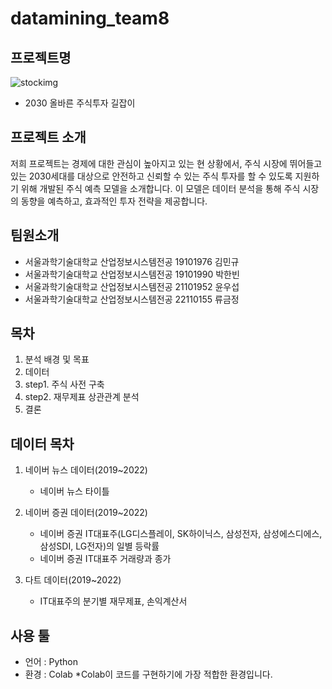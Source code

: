 # datamining_team8

## 프로젝트명
![stockimg](https://github.com/fbgjung/datamining_team8/assets/104186871/719e9ea8-a850-440d-8f6e-470bc33e611f)


- 2030 올바른 주식투자 길잡이

## 프로젝트 소개
저희 프로젝트는 경제에 대한 관심이 높아지고 있는 현 상황에서, 주식 시장에 뛰어들고 있는 2030세대를 대상으로 안전하고 신뢰할 수 있는 주식 투자를 할 수 있도록 지원하기 위해 개발된 주식 예측 모델을 소개합니다. 이 모델은 데이터 분석을 통해 주식 시장의 동향을 예측하고, 효과적인 투자 전략을 제공합니다.

## 팀원소개
- 서울과학기술대학교 산업정보시스템전공 19101976 김민규
- 서울과학기술대학교 산업정보시스템전공 19101990 박한빈
- 서울과학기술대학교 산업정보시스템전공 21101952 윤우섭
- 서울과학기술대학교 산업정보시스템전공 22110155 류금정
## 목차
1. 분석 배경 및 목표
2. 데이터
3. step1. 주식 사전 구축
4. step2. 재무제표 상관관계 분석
5. 결론

## 데이터 목차
1. 네이버 뉴스 데이터(2019~2022)
    - 네이버 뉴스 타이틀

2. 네이버 증권 데이터(2019~2022)
    - 네이버 증권 IT대표주(LG디스플레이, SK하이닉스, 삼성전자, 삼성에스디에스, 삼성SDI, LG전자)의 일별 등락률     
    - 네이버 증권 IT대표주 거래량과 종가

3. 다트 데이터(2019~2022)
    - IT대표주의 분기별 재무제표, 손익계산서

## 사용 툴
- 언어 : Python
- 환경 : Colab
  *Colab이 코드를 구현하기에 가장 적합한 환경입니다.



